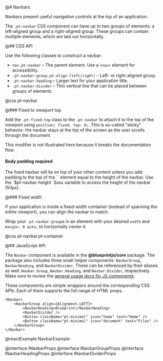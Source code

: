 @# Navbars

Navbars present useful navigation controls at the top of an application.

The `.pt-navbar` CSS component can have up to two groups of elements: a left-aligned group and a
right-aligned group. These groups can contain multiple elements, which are laid out horizontally.

@## CSS API

Use the following classes to construct a navbar:

* `nav.pt-navbar` &ndash; The parent element. Use a `<nav>` element for accessibility.
* `.pt-navbar-group.pt-align-(left|right)` &ndash; Left- or right-aligned group.
* `.pt-navbar-heading` &ndash; Larger text for your application title.
* `.pt-navbar-divider` &ndash; Thin vertical line that can be placed between groups of elements.

@css pt-navbar

@### Fixed to viewport top

Add the `.pt-fixed-top` class to the `.pt-navbar` to attach it to the top of the viewport using
`position: fixed; top: 0;`. This is so-called "sticky" behavior: the navbar stays at the top of the
screen as the user scrolls through the document.

This modifier is not illustrated here because it breaks the documentation flow.

<div class="pt-callout pt-intent-danger pt-icon-error">
    <h4 class="pt-callout-title">Body padding required</h4>
    The fixed navbar will lie on top of your other content unless you add padding to the top of the
    `<body>` element equal to the height of the navbar. Use the `$pt-navbar-height` Sass variable to
    access the height of the navbar (50px).
</div>

@### Fixed width

If your application is inside a fixed-width container (instead of spanning the entire viewport), you
can align the navbar to match.

Wrap your `.pt-navbar-group`s in an element with your desired `width` and `margin: 0 auto;` to
horizontally center it.

@css pt-navbar.pt-container

@## JavaScript API

The `Navbar` component is available in the **@blueprintjs/core** package. The
package also includes three small helper components: `NavbarGroup`,
`NavbarHeading`, and `NavbarDivider`. These can be referenced by their aliases
as well: `Navbar.Group`, `Navbar.Heading`, and `Navbar.Divider`, respectively.
Make sure to review the [general usage docs for JS components](#blueprint.usage).

These components are simple wrappers around the corresponding CSS APIs. Each of
them supports the full range of HTML props.

```tsx
<Navbar>
    <NavbarGroup align={Alignment.LEFT}>
        <NavbarHeading>Blueprint</NavbarHeading>
        <NavbarDivider />
        <Button className="pt-minimal" icon="home" text="Home" />
        <Button className="pt-minimal" icon="document" text="Files" />
    </NavbarGroup>
</Navbar>
```

@reactExample NavbarExample

@interface INavbarProps
@interface INavbarGroupProps
@interface INavbarHeadingProps
@interface INavbarDividerProps
